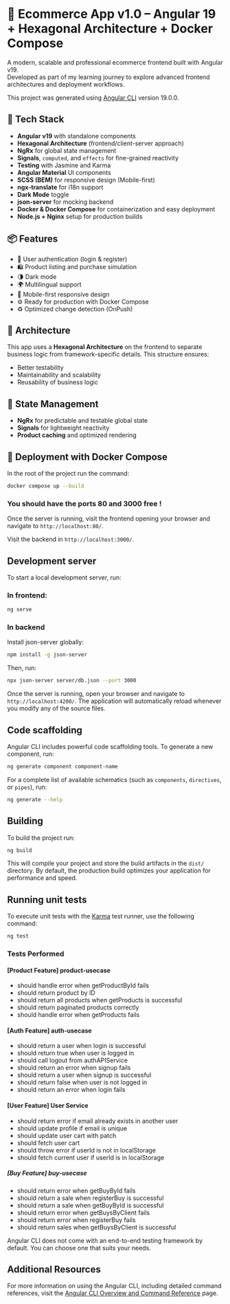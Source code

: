 # 🛒 Ecommerce App v1.0 – Angular 19 + Hexagonal Architecture + Docker Compose

A modern, scalable and professional ecommerce frontend built with Angular v19.  
Developed as part of my learning journey to explore advanced frontend architectures and deployment workflows.

This project was generated using [Angular CLI](https://github.com/angular/angular-cli) version 19.0.0.

## 🚀 Tech Stack

- **Angular v19** with standalone components
- **Hexagonal Architecture** (frontend/client-server approach)
- **NgRx** for global state management
- **Signals**, `computed`, and `effects` for fine-grained reactivity
- **Testing** with Jasmine and Karma
- **Angular Material** UI components
- **SCSS (BEM)** for responsive design (Mobile-first)
- **ngx-translate** for i18n support
- **Dark Mode** toggle
- **json-server** for mocking backend
- **Docker & Docker Compose** for containerization and easy deployment
- **Node.js + Nginx** setup for production builds

## 📦 Features

- 🔐 User authentication (login & register)
- 🛍️ Product listing and purchase simulation
- 🌗 Dark mode
- 🌍 Multilingual support
- 📱 Mobile-first responsive design
- ⚙️ Ready for production with Docker Compose
- ♻️ Optimized change detection (OnPush)

## 📁 Architecture

This app uses a **Hexagonal Architecture** on the frontend to separate business logic from framework-specific details. This structure ensures:
- Better testability
- Maintainability and scalability
- Reusability of business logic

## 🧠 State Management

- **NgRx** for predictable and testable global state
- **Signals** for lightweight reactivity
- **Product caching** and optimized rendering

## 🐳 Deployment with Docker Compose

In the root of the project run the command:

```bash
docker compose up --build
```
### You should have the ports 80 and 3000 free !

Once the server is running, visit the frontend opening your browser and navigate to `http://localhost:80/`.

Visit the backend in `http://localhost:3000/`.

## Development server

To start a local development server, run:

### In frontend: 
```bash
ng serve
```

### In backend
Install json-server globally:
```bash
npm install -g json-server 
```

Then, run:
```bash
npx json-server server/db.json --port 3000
```

Once the server is running, open your browser and navigate to `http://localhost:4200/`. The application will automatically reload whenever you modify any of the source files.

## Code scaffolding

Angular CLI includes powerful code scaffolding tools. To generate a new component, run:

```bash
ng generate component component-name
```

For a complete list of available schematics (such as `components`, `directives`, or `pipes`), run:

```bash
ng generate --help
```

## Building

To build the project run:

```bash
ng build
```

This will compile your project and store the build artifacts in the `dist/` directory. By default, the production build optimizes your application for performance and speed.

## Running unit tests

To execute unit tests with the [Karma](https://karma-runner.github.io) test runner, use the following command:

```bash
ng test
```

### Tests Performed

#### [Product Feature] product-usecase
* should handle error when getProductById fails
* should return product by ID
* should return all products when getProducts is successful
* should return paginated products correctly
* should handle error when getProducts fails
#### [Auth Feature] auth-usecase
* should return a user when login is successful
* should return true when user is logged in
* should call logout from authAPIService
* should return an error when signup fails
* should return a user when signup is successful
* should return false when user is not logged in
* should return an error when login fails
#### [User Feature] User Service
* should return error if email already exists in another user
* should update profile if email is unique
* should update user cart with patch
* should fetch user cart
* should throw error if userId is not in localStorage
* should fetch current user if userId is in localStorage
##### [Buy Feature] buy-usecase
* should return error when getBuyById fails
* should return a sale when registerBuy is successful
* should return a sale when getBuyById is successful
* should return error when getBuysByClient fails
* should return error when registerBuy fails
* should return sales when getBuysByClient is successful

Angular CLI does not come with an end-to-end testing framework by default. You can choose one that suits your needs.

## Additional Resources

For more information on using the Angular CLI, including detailed command references, visit the [Angular CLI Overview and Command Reference](https://angular.dev/tools/cli) page.
